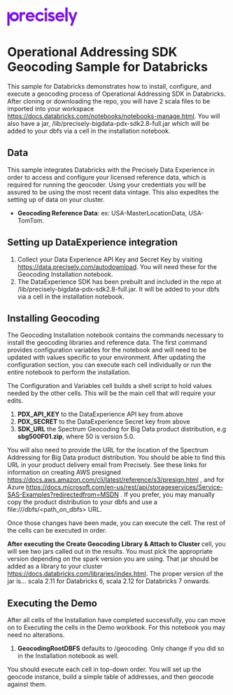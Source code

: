 ![Precisely](../../Precisely_Logo.png)

# Operational Addressing SDK Geocoding Sample for Databricks
This sample for Databricks demonstrates how to install, configure, and execute a geocoding process of Operational Addressing SDK in Databricks.
After cloning or downloading the repo, you will have 2 scala files to be imported into your workspace https://docs.databricks.com/notebooks/notebooks-manage.html.  You will also have a jar, /lib/precisely-bigdata-pdx-sdk2.8-full.jar which will be added to your dbfs via a cell in the installation notebook.

## Data
This sample integrates Databricks with the Precisely Data Experience in order to access and configure your licensed reference data, which is required for running the geocoder.  Using your credentials you will be assured to be using the most recent data vintage.  This also expedites the setting up of data on your cluster.

* **Geocoding Reference Data**: ex: USA-MasterLocationData, USA-TomTom.

## Setting up DataExperience integration
  1) Collect your Data Experience API Key and Secret Key by visiting https://data.precisely.com/autodownload.  You will need these for the Geocoding Installation notebook.
  2) The DataExperience SDK has been prebuilt and included in the repo at /lib/precisely-bigdata-pdx-sdk2.8-full.jar.  It will be added to your dbfs via a cell in the installation notebook.

## Installing Geocoding
The Geocoding Installation notebook contains the commands necessary to install the geocoding libraries and reference data. The first command provides configuration variables for the notebook and will need to be updated with values specific to your environment. After updating the configuration section, you can execute each cell individually or run the entire notebook to perform the installation.

The Configuration and Variables cell builds a shell script to hold values needed by the other cells. This will be the main cell that will require your edits.
<ol>

  <li><strong>PDX_API_KEY</strong> to the DataExperience API key from above</li>
  <li><strong>PDX_SECRET</strong> to the DataExperience Secret key from above</li>
  <li><strong>SDK_URL</strong> the Spectrum Geocoding for Big Data product distribution, e.g <b>sbg500F01.zip</b>, where 50 is version 5.0.</li>
</ol>

You will also need to provide the URL for the location of the Spectrum Addressing for Big Data product distribution. You should be able to find this URL in your product delivery email from Precisely.  See these links for information on creating AWS presigned https://docs.aws.amazon.com/cli/latest/reference/s3/presign.html , and for Azure https://docs.microsoft.com/en-us/rest/api/storageservices/Service-SAS-Examples?redirectedfrom=MSDN .  If you prefer, you may manually copy the product distribution to your dbfs and use a file:///dbfs/<path_on_dbfs> URL.

Once those changes have been made, you can execute the cell.
The rest of the cells can be executed in order.

<strong> After executing the Create Geocoding Library & Attach to Cluster </strong> cell, you will see two jars called out in the results.  You must pick the appropriate version depending on the spark version you are using.  That jar should be added as a library to your cluster https://docs.databricks.com/libraries/index.html.  The proper version of the jar is... scala 2.11 for Databricks 6, scala 2.12 for Databricks 7 onwards.


## Executing the Demo
After all cells of the Installation have completed successfully, you can move on to Executing the cells in the Demo workbook.
For this notebook you may need no alterations.  
<ol>
  <li><strong>GeocodingRootDBFS</strong> defaults to /geocoding.  Only change if you did so in the Installation notebook as well.</li>
</ol>
You should execute each cell in top-down order.  You will set up the geocode instance, build a simple table of addresses, and then geocode against them.
